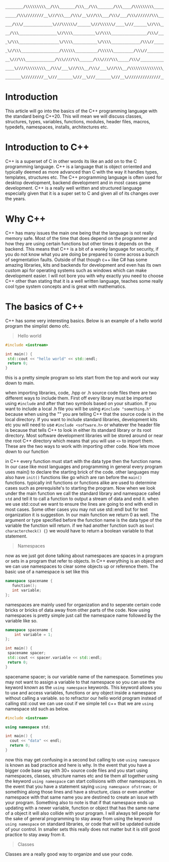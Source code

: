 ```

________/\\\\\\\\\__/\\\_______/\\\__/\\\_______/\\\____/\\\\\\\\\_________/\\\\\\\____        
 _____/\\\////////__\///\\\___/\\\/__\///\\\___/\\\/___/\\\///////\\\_____/\\\/////\\\__       
  ___/\\\/_____________\///\\\\\\/______\///\\\\\\/____\///______\//\\\___/\\\____\//\\\_      
   __/\\\_________________\//\\\\__________\//\\\\________________/\\\/___\/\\\_____\/\\\_     
    _\/\\\__________________\/\\\\___________\/\\\\_____________/\\\//_____\/\\\_____\/\\\_    
     _\//\\\_________________/\\\\\\__________/\\\\\\_________/\\\//________\/\\\_____\/\\\_   
      __\///\\\_____________/\\\////\\\______/\\\////\\\_____/\\\/___________\//\\\____/\\\__  
       ____\////\\\\\\\\\__/\\\/___\///\\\__/\\\/___\///\\\__/\\\\\\\\\\\\\\\__\///\\\\\\\/___ 
        _______\/////////__\///_______\///__\///_______\///__\///////////////_____\///////_____
```

# Introduction 

This article will go into the basics of the C++ programming language with the standard being C++20. This will mean we will discuss classes, structures, types, variables, functions, modules, header files, macros, typedefs, namespaces, installs, architectures etc.

# Introduction to C++

C++ is a superset of C in other words its like an add on to the C programming language. C++ is a language that is object orriented and typically deemed as more advanced than C with the way it handles types, templates, structures etc. The C++ programming language is often used for desktop development, backend development and in most cases game development. C++ is a really well written and structured language especially given that it is a super set to C and given all of its changes over the years.

# Why C++

C++ has many issues the main one being that the language is not really memory safe. Most of the time that does depend on the programmer and how they are using certain functions but other times it depends on the backend. This means that C++ is a bit of a wonky language for security, if you do not know what you are doing be prepared to come across a bunch of segmentation faults. Outside of that though c++ like C# has some amazing libraries, kits and backends for development and even has its own custom api for operating systems such as windows which can make development easier. I will not bore you with why exactly you need to choose C++ other than stating that it is a well written language, teaches some really cool type system concepts and is great with mathematics.

# The basics of C++

C++ has some very interesting basics. Below is an example of a hello world program the simplist demo ofc.

 > Hello world

```c++
#include <iostream>

int main() {
 std::cout << "hello world" << std::endl;
 return 0;
}
```

this is a pretty simple program so lets start from the top and work our way down to main.

when importing libraries, code, .hpp or .h source code files there are two different ways to include them. First off every library must be imported using `#include` and after that two symbols based on your situation. If you want to include a local .h file you will be using `#include "something.h" ` because when using the "" you are telling C++ that the source code is in the local directory. If you want to include standard libraries, development kits etc you will need to use `#include <software.h>` or whatever the header file is because that tells C++ to look in either its standard library or its root directory. Most software development libraries will be stored around or near the root C++ directory which means that you will use `<>` to import them. These are the two ways to work with importing other code. Now lets move down to our function 

in C++ every function must start with the data type then the function name. In our case like most languages and programming in general every program uses main() to declare the starting brick of the code. other languages may also have `init()` functions like go which are ran before the `main()` functions. typically init functions or functions alike are used to determine cases such as prerequisite's to starting the program. Now when we look under the main function we call the standard library and namespace called `std` and tell it to call a function to output a stream of data and end it. when we use std::cout we want to ensure the lines are going to end with endl in most cases. Some other cases you may not use std::endl but for text organization it is suggestion. In our main function we return 0 as well. The argument or type specified before the function name is the data type of the variable the function will return. if we had another function such as `bool charactercheck() {}` we would have to return a boolean variable to that statement.

> Namespaces

now as we just got done talking about namespaces are spaces in a program or sets in a program that refer to objects. In C++ everything is an object and we can use namespaces to clear some objects up or reference them. The basic use of a namespace is set like this 

```c++
namespace spacename {
   function();
   int variable;
};
```

namespaces are mainly used for organization and to seperate certain code bricks or bricks of data away from other parts of the code. Now using namespaces is pretty simple just call the namespace name followed by the variable like so.

```c++
namespace spacename {
    int variable = 1;
};

int main() {
 spacename spacer;
 std::cout << spacer.variable << std::endl;
 return 0;
}
```

spacename spacer; is our variable name of the namespace. Sometimes you may not want to assign a variable to that namespace so you can use the keyword known as the `using namespace` keywords. This keyword allows you to use and access variables, functions or any object inside a namespace without calling a variable. 
so to refractor our hello world program instead of calling std::cout we can use cout if we simple tell c++ that we are `using` namespace std such as below.

```c++
#include <iostream>

using namespace std;

int main() {
  cout << "data" << endl;
  return 0;
}
```

now this may get confusing in a second but calling to use `using namespace` is known as bad practice and here is why. In the event that you have a bigger code base say with 30+ source code files and you start using namespaces, classes, structure names etc and tie them all together using the keyword `using namespace` can start collisions with other namespaces. In the event that you have a statement saying `using namespace ofstream;` or something along those lines and have a structure, class or even another namespace with that same name you are destined to create an issue with your program. Something also to note is that if that namespace ends up updating with a newer variable, function or object that has the same name of a object it will also collide with your program. I will always tell people for the sake of general programming to stay away from using the keyword `using namespace` on standard libraries, or code that will be updated outside of your control. In smaller sets this really does not matter but it is still good practice to stay away from it.

> Classes 

Classes are a really good way to organize and use your code. 
